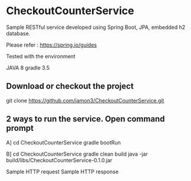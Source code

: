 # CheckoutCounterService
Sample RESTful service developed using Spring Boot, JPA, embedded h2 database.

Please refer : https://spring.io/guides

Tested with the environment

   JAVA 8
   gradle 3.5
    
Download or checkout the project
----------------------------------

   git clone https://github.com/iamon3/CheckoutCounterService.git
    
    
2 ways to run the service. Open command prompt
----------------------------------------------

   A]
      cd CheckoutCounterService
      gradle bootRun
            
   B]
      cd CheckoutCounterService
      gradle clean build
      java -jar build/libs/CheckoutCounterService-0.1.0.jar


Sample HTTP request
Sample HTTP response
